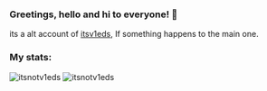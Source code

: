### Greetings, hello and hi to everyone! 👋
its a alt account of [itsv1eds](github.com/itsv1eds), If something happens to the main one.

### My stats:
![itsnotv1eds](https://github-readme-stats.vercel.app/api?username=itsnotv1eds&theme=graywhite&show_icons=true&layout=compact)
![itsnotv1eds](https://github-readme-stats.vercel.app/api/top-langs/?username=itsnotv1eds&theme=graywhite&layout=compact)
